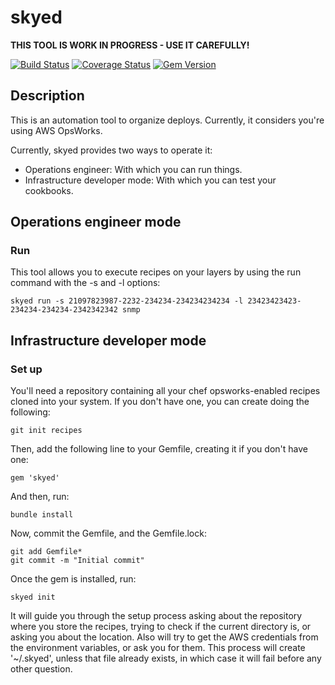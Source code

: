 # skyed

**THIS TOOL IS WORK IN PROGRESS - USE IT CAREFULLY!**

[![Build Status](https://travis-ci.org/ifosch/skyed.svg)](https://travis-ci.org/ifosch/skyed)
[![Coverage Status](https://img.shields.io/coveralls/ifosch/skyed/master.svg)](https://coveralls.io/r/ifosch/skyed)
[![Gem Version](https://badge.fury.io/rb/skyed.svg)](http://badge.fury.io/rb/skyed)

## Description

This is an automation tool to organize deploys.
Currently, it considers you're using AWS OpsWorks.

Currently, skyed provides two ways to operate it:

* Operations engineer: With which you can run things.
* Infrastructure developer mode: With which you can test your cookbooks.

## Operations engineer mode

### Run

This tool allows you to execute recipes on your layers by using the run command with the -s and -l options:

    skyed run -s 21097823987-2232-234234-234234234234 -l 23423423423-234234-234234-2342342342 snmp

## Infrastructure developer mode

### Set up

You'll need a repository containing all your chef opsworks-enabled recipes cloned into your system.
If you don't have one, you can create doing the following:

    git init recipes

Then, add the following line to your Gemfile, creating it if you don't have one:

    gem 'skyed'

And then, run:

    bundle install

Now, commit the Gemfile, and the Gemfile.lock:

    git add Gemfile*
    git commit -m "Initial commit"

Once the gem is installed, run:

    skyed init

It will guide you through the setup process asking about the repository where you store the recipes, trying to check if the current directory is, or asking you about the location. Also will try to get the AWS credentials from the environment variables, or ask you for them. This process will create '~/.skyed', unless that file already exists, in which case it will fail before any other question.
